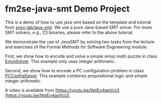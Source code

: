 # fm2se-java-smt Demo Project

This is a demo of how to use java-smt based on the template and tutorial from [sosy-lab/java-smt](https://github.com/sosy-lab/java-smt/blob/master/doc/Getting-started.md). We use a pure Java-based SMT solver. For more SMT solvers, e.g., Z3 binaries, please refer to the above tutorial.

We demonstrate the use of JavaSMT by solving two tasks from the lecture and exercises of the Formal Methods for Software Engineering module.

First, we show how to encode and solve a simple emoji math puzzle in class [EmojiSolver](src/main/java/de/buw/fm4se/java_smt/EmojiSolver.java). This example only uses integer arithmetic.

Second, we show how to encode a PC configuration problem in class [PCConfigSolver](src/main/java/de/buw/fm4se/java_smt/PCConfigSolver.java). This example combines propositional logic and simple integer arithmetic.

A video is available from [https://youtu.be/9ptEo4apVcU](https://youtu.be/9ptEo4apVcU).
